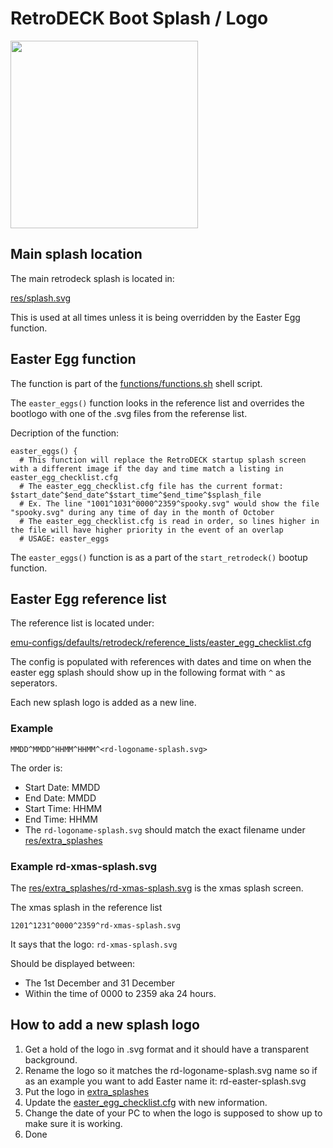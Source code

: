 # RetroDECK Boot Splash / Logo

<img src="../../../wiki_images/logos/rd-esde-logo.svg" width="300">

## Main splash location

The main retrodeck splash is located in:

[res/splash.svg](https://github.com/XargonWan/RetroDECK/blob/main/res/splash.svg)

This is used at all times unless it is being overridden by the Easter Egg function.

## Easter Egg function

The function is part of the [functions/functions.sh](https://github.com/XargonWan/RetroDECK/blob/main/functions/functions.sh) shell script.

The `easter_eggs()` function looks in the reference list and overrides the bootlogo with one of the .svg files from the referense list.

Decription of the function:

```
easter_eggs() {
  # This function will replace the RetroDECK startup splash screen with a different image if the day and time match a listing in easter_egg_checklist.cfg
  # The easter_egg_checklist.cfg file has the current format: $start_date^$end_date^$start_time^$end_time^$splash_file
  # Ex. The line "1001^1031^0000^2359^spooky.svg" would show the file "spooky.svg" during any time of day in the month of October
  # The easter_egg_checklist.cfg is read in order, so lines higher in the file will have higher priority in the event of an overlap
  # USAGE: easter_eggs
```

The `easter_eggs()` function is as a part of the `start_retrodeck()` bootup function.

## Easter Egg reference list

The reference list is located under:

[emu-configs/defaults/retrodeck/reference_lists/easter_egg_checklist.cfg](https://github.com/XargonWan/RetroDECK/blob/main/emu-configs/defaults/retrodeck/reference_lists/easter_egg_checklist.cfg)

The config is populated with references with dates and time on when the easter egg splash should show up in the following format with `^` as seperators.

Each new splash logo is added as a new line.

### Example

`MMDD^MMDD^HHMM^HHMM^<rd-logoname-splash.svg>`

The order is:

- Start Date: MMDD
- End Date: MMDD
- Start Time: HHMM
- End Time: HHMM
- The `rd-logoname-splash.svg` should match the exact filename under [res/extra_splashes](https://github.com/XargonWan/RetroDECK/tree/main/res/extra_splashes)



### Example rd-xmas-splash.svg

The [res/extra_splashes/rd-xmas-splash.svg](https://github.com/XargonWan/RetroDECK/blob/main/res/extra_splashes/rd-xmas-splash.svg) is the xmas splash screen.

The xmas splash in the reference list

`1201^1231^0000^2359^rd-xmas-splash.svg`

It says that the logo: `rd-xmas-splash.svg`

Should be displayed between:

- The 1st December and 31 December
- Within the time of 0000 to 2359 aka 24 hours.

## How to add a new splash logo

1. Get a hold of the logo in .svg format and it should have a transparent background.
2. Rename the logo so it matches the rd-logoname-splash.svg name so if as an example you want to add Easter name it: rd-easter-splash.svg
3. Put the logo in [extra_splashes](https://github.com/XargonWan/RetroDECK/tree/main/res/extra_splashes)
4. Update the [easter_egg_checklist.cfg](https://github.com/XargonWan/RetroDECK/blob/main/emu-configs/defaults/retrodeck/reference_lists/easter_egg_checklist.cfg) with new information.
5. Change the date of your PC to when the logo is supposed to show up to make sure it is working.
6. Done
